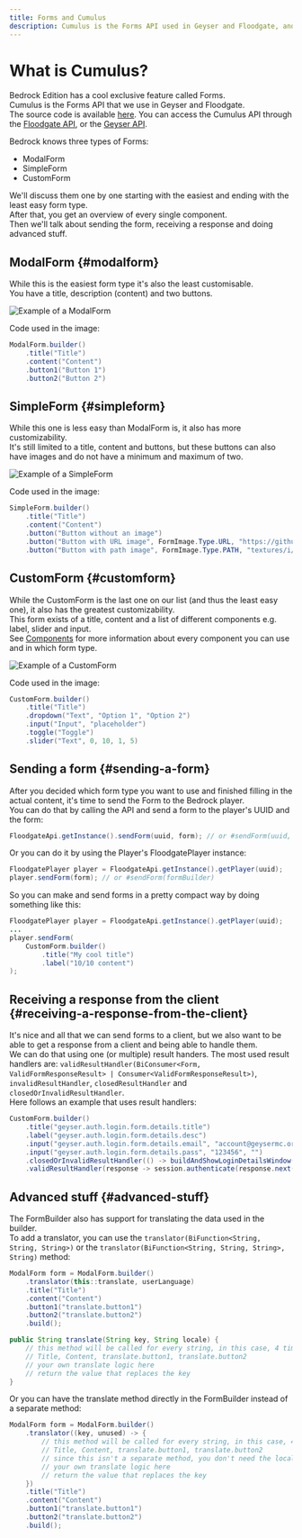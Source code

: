 ```yaml
---
title: Forms and Cumulus
description: Cumulus is the Forms API used in Geyser and Floodgate, and is available for use in projects that extend Geyser or Floodgate.
---
```


# What is Cumulus?

Bedrock Edition has a cool exclusive feature called Forms.  
Cumulus is the Forms API that we use in Geyser and Floodgate.  
The source code is available [here](https://github.com/GeyserMC/Cumulus). You can access the Cumulus API through the [Floodgate API](/wiki/floodgate/api/), or the [Geyser API](/wiki/geyser/api).

Bedrock knows three types of Forms:
* ModalForm
* SimpleForm
* CustomForm

We'll discuss them one by one starting with the easiest and ending with the least easy form type.  
After that, you get an overview of every single component.  
Then we'll talk about sending the form, receiving a response and doing advanced stuff.  

## ModalForm {#modalform}

While this is the easiest form type it's also the least customisable.  
You have a title, description (content) and two buttons.

![Example of a ModalForm](https://i.imgur.com/kMpMgOh.png)

Code used in the image:

```java
ModalForm.builder()
    .title("Title")
    .content("Content")
    .button1("Button 1")
    .button2("Button 2")
```

## SimpleForm {#simpleform}

While this one is less easy than ModalForm is, it also has more customizability.  
It's still limited to a title, content and buttons, but these buttons can also have images and do not have a minimum and maximum of two.

![Example of a SimpleForm](https://i.imgur.com/3rj2OQ2.png)

Code used in the image:
```java
SimpleForm.builder()
    .title("Title")
    .content("Content")
    .button("Button without an image")
    .button("Button with URL image", FormImage.Type.URL, "https://github.com/GeyserMC.png?size=200")
    .button("Button with path image", FormImage.Type.PATH, "textures/i/glyph_world_template.png")
```

## CustomForm {#customform}

While the CustomForm is the last one on our list (and thus the least easy one), it also has the greatest customizability.  
This form exists of a title, content and a list of different components e.g. label, slider and input.  
See [Components](https://github.com/GeyserMC/Cumulus/tree/master/src/main/java/org/geysermc/cumulus/component) for more information about every component you can use and in which form type.

![Example of a CustomForm](https://i.imgur.com/zHgxELm.png)

Code used in the image:

```java
CustomForm.builder()
    .title("Title")
    .dropdown("Text", "Option 1", "Option 2")
    .input("Input", "placeholder")
    .toggle("Toggle")
    .slider("Text", 0, 10, 1, 5)
```

## Sending a form {#sending-a-form}

After you decided which form type you want to use and finished filling in the actual content, it's time to send the Form to the Bedrock player.  
You can do that by calling the API and send a form to the player's UUID and the form:
```java
FloodgateApi.getInstance().sendForm(uuid, form); // or #sendForm(uuid, formBuilder)
```
Or you can do it by using the Player's FloodgatePlayer instance:
```java
FloodgatePlayer player = FloodgateApi.getInstance().getPlayer(uuid);
player.sendForm(form); // or #sendForm(formBuilder)
```
So you can make and send forms in a pretty compact way by doing something like this:
```java
FloodgatePlayer player = FloodgateApi.getInstance().getPlayer(uuid);
...
player.sendForm(
    CustomForm.builder()
        .title("My cool title")
        .label("10/10 content")
);
```

## Receiving a response from the client {#receiving-a-response-from-the-client}

It's nice and all that we can send forms to a client, but we also want to be able to get a response from a client and being able to handle them.  
We can do that using one (or multiple) result handers. The most used result handlers are: `validResultHandler(BiConsumer<Form, ValidFormResponseResult> | Consumer<ValidFormResponseResult>)`, `invalidResultHandler`, `closedResultHandler` and `closedOrInvalidResultHandler`.  
Here follows an example that uses result handlers:
```java
CustomForm.builder()
    .title("geyser.auth.login.form.details.title")
    .label("geyser.auth.login.form.details.desc")
    .input("geyser.auth.login.form.details.email", "account@geysermc.org", "")
    .input("geyser.auth.login.form.details.pass", "123456", "")
    .closedOrInvalidResultHandler(() -> buildAndShowLoginDetailsWindow(session))
    .validResultHandler(response -> session.authenticate(response.next(), response.next())));
```

## Advanced stuff {#advanced-stuff}

The FormBuilder also has support for translating the data used in the builder.  
To add a translator, you can use the `translator(BiFunction<String, String, String>)` or the `translator(BiFunction<String, String, String>, String)` method:
```java
ModalForm form = ModalForm.builder()
    .translator(this::translate, userLanguage)
    .title("Title")
    .content("Content")
    .button1("translate.button1")
    .button2("translate.button2")
    .build();

public String translate(String key, String locale) {
    // this method will be called for every string, in this case, 4 times:
    // Title, Content, translate.button1, translate.button2
    // your own translate logic here
    // return the value that replaces the key
}
```
Or you can have the translate method directly in the FormBuilder instead of a separate method:
```java
ModalForm form = ModalForm.builder()
    .translator((key, unused) -> {
        // this method will be called for every string, in this case, 4 times:
        // Title, Content, translate.button1, translate.button2
        // since this isn't a separate method, you don't need the locale argument, so it's unused.
        // your own translate logic here
        // return the value that replaces the key
    })
    .title("Title")
    .content("Content")
    .button1("translate.button1")
    .button2("translate.button2")
    .build();
```
